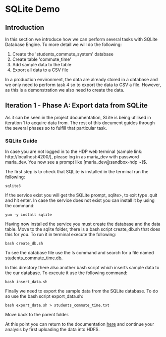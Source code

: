 # SQLite Demo

## Introduction
In this section we introduce how we can perform several tasks with SQLite Database Engine. To more detail we will do the following:
1. Create the 'students_commute_system' database
2. Create table 'commute_time'
3. Add sample data to the table
4. Export all data to a CSV file

In a production environment, the data  are already stored in a database and we only need to perform task 4 so to export the data to CSV a file.
However, as this is a demonstration we also need to create the data.

## Iteration 1 - Phase A: Export data from SQLite

As it can be seen in the project documentation, SLite  is being  utilised in iteration 1 to acquire data from. The rest of this document guides through the several phases so to fulfill that particular task.


### SQLite Guide

In case you are not logged in to the HDP web terminal (sample link: http://localhost:4200/), please log in as maria_dev with password maria_dev.
You now see a prompt like [maria_dev@sandbox-hdp ~]$.

The first step is to check that SQLite is installed in the terminal run the following:
```
sqlite3
```

If the service exist you will get the SQLite prompt, sqlite>, to exit type .quit and hit enter. In case the service does not exist you can install it by using the command:
```
yum -y install sqlite
```

Having now installed the service you must create the database and the data table. Move to the sqlite folder, there is a bash script create_db.sh that does this for you. To run it in terminal execute the following:

```
bash create_db.sh
```
To see the database file use the ls command and search for a file named students_commute_time.db.

In this directory there also another bash script which inserts sample data to the our database. To execute it use the following command:
```
bash insert_data.sh
```

Finally we need to export the sample data from the SQLite database. To do so use the bash script export_data.sh:
```
bash export_data.sh > students_commute_time.txt
```

Move back to the parent folder.

At this point you can return to the documentation [here](https://github.com/UoW-CPC/rabbda-university-portal#phase-a-export-data-from-sqlite-and-upload-them-to-hdfs) and continue your analysis by first uploading the data into HDFS.

